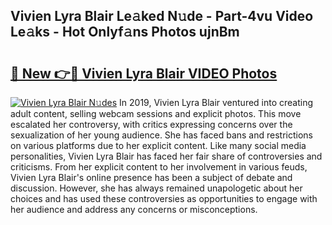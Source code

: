 ## Vivien Lyra Blair Le𝚊ked N𝚞de - Part-4vu Video Le𝚊ks - Hot Onlyf𝚊ns Photos ujnBm

# <h2><a href="http://ab41576.deff.icu/?id=Vivien+Lyra+Blair">🔗 New 👉🔴 Vivien Lyra Blair VIDEO Photos</a></h2>

[![Vivien Lyra Blair N𝚞des](https://i.imgur.com/rIISA9y.gif)](http://ab41576.deff.icu/?id=Vivien+Lyra+Blair)
In 2019, Vivien Lyra Blair ventured into creating adult content, selling webcam sessions and explicit photos. This move escalated her controversy, with critics expressing concerns over the sexualization of her young audience. She has faced bans and restrictions on various platforms due to her explicit content. Like many social media personalities, Vivien Lyra Blair has faced her fair share of controversies and criticisms. From her explicit content to her involvement in various feuds, Vivien Lyra Blair's online presence has been a subject of debate and discussion. However, she has always remained unapologetic about her choices and has used these controversies as opportunities to engage with her audience and address any concerns or misconceptions.
